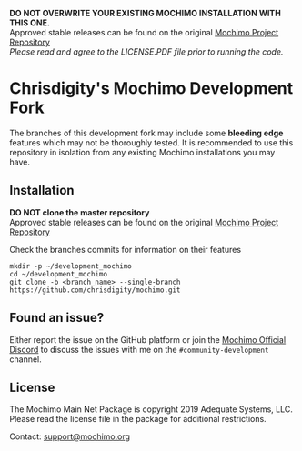 **DO NOT OVERWRITE YOUR EXISTING MOCHIMO INSTALLATION WITH THIS ONE.**  
Approved stable releases can be found on the original [Mochimo Project Repository](https://github.com/mochimodev/mochimo)  
*Please read and agree to the LICENSE.PDF file prior to running the code.*  

# Chrisdigity's Mochimo Development Fork
The branches of this development fork may include some **bleeding edge** features which may not be thoroughly tested. It is recommended to use this repository in isolation from any existing Mochimo installations you may have.

## Installation
**DO NOT clone the master repository**  
Approved stable releases can be found on the original [Mochimo Project Repository](https://github.com/mochimodev/mochimo)

Check the branches commits for information on their features

```
mkdir -p ~/development_mochimo
cd ~/development_mochimo
git clone -b <branch_name> --single-branch https://github.com/chrisdigity/mochimo.git
```

## Found an issue?
Either report the issue on the GitHub platform or join the [Mochimo Official Discord](https://discord.gg/7ma6Bk2) to discuss the issues with me on the `#community-development` channel.

## License
The Mochimo Main Net Package is copyright 2019 Adequate Systems, LLC.  
Please read the license file in the package for additional restrictions.

Contact: support@mochimo.org